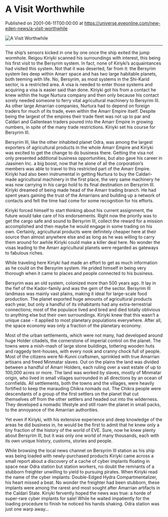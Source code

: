 # A Visit Worthwhile
Published on 2001-06-11T00:00:00 at https://universe.eveonline.com/new-eden-news/a-visit-worthwhile

![A Visit Worthwhile](https://web.ccpgamescdn.com/communityassets/img/chronicles/chronicleImage/visit.jpg)

---

The ship’s sensors kicked in one by one once the ship exited the jump wormhole. Reigou Kiriyki scanned his surroundings with interest, this being his first visit to the Bersyrim system. In fact, none of Kiriyki’s acquaintances had visited this system. Not that it was deserted, far from it: the Bersyrim system lies deep within Amarr space and has two large habitable planets, both teeming with life. No, Bersyrim, as most systems in the Shi-Karid sector, is a restricted area. A visa is needed to enter those systems and acquiring a visa is easier said than done. Kiriyki got his from a contact he knew within the huge Nurtura company and then only because his contact sorely needed someone to ferry vital agricultural machinery to Bersyrim III. As other large Amarrian companies, Nurtura had to depend on foreign traders for much of its trade, even within the Amarr Empire itself. Despite being the largest of the empires their trade fleet was not up to par and Caldari and Gallentean traders poured into the Amarr Empire in growing numbers, in spite of the many trade restrictions. Kiriyki set his course for Bersyrim III.

Bersyrim III, like the other inhabited planet Odra, was among the largest exporters of agricultural products in the whole Amarr Empire and Kiriyki was excited to get the change to do business there. Getting the visa not only presented additional business opportunities, but also gave his career in Jaasinen Inc. a big boost, now that he alone of all the corporation’s members was able to travel to this restricted part of the Amarr Empire. Kiriyki had also been instrumental in getting Nurtura to buy the Caldari-made agricultural machinery in the first place, the very same machinery he was now carrying in his cargo hold to its final destination on Bersyrim III. Kiriyki dreamed of being made head of the Amarr trading branch. He had spent years gaining the trust of the Amarrians and building up a network of contacts and felt the time had come for some recognition for his efforts.

Kiriyki forced himself to start thinking about his current assignment, the future would take care of his endorsements. Right now the priority was to get the cargo safe and sound to Bersyrim III, collect the reward for a mission accomplished and then maybe he would engage in some trading on his own. Certainly, agricultural products were definitely cheaper here at their source than almost anywhere else and as long as he was willing to carry them around for awhile Kiriyki could make a killer deal here. No wonder the visas leading to the Amarr agricultural planets were regarded as gateways to fabulous riches.

While traveling here Kiriyki had made an effort to get as much information as he could on the Bersyrim system. He prided himself in being very thorough when it came to places and people connected to his business.

Bersyrim was an old system, colonized more than 500 years ago. It lay in the fief of the Kador-family and was the gem of the sector. Bersyrim III landmass was mainly vast plains, making it ideal for large-scale food production. The planet exported huge amounts of agricultural products each year, but only a handful of its inhabitants had any extra-terrestrial connections; most of the populace lived and bred and died totally oblivious to anything else but their own surroundings. Kiriyki knew that this wasn’t a unique case - it applied to most planetary populations everywhere. After all, the space economy was only a fraction of the planetary economy.

Most of the urban settlements, which were not many, had developed around huge Holder citadels, the cornerstone of imperial control on the planet. The towns were a mish-mash of large stone buildings, tottering wooden huts and raggedy tent-houses, with every nook and cranny chock full of people. Most of the citizens were Ni-Kunni craftsmen, sprinkled with true Amarrian artisans and freed Minmatar slaves. Out on the plains the land was divided between a handful of Amarr Holders, each ruling over a vast estate of up to 100,000 acres or more. The land was worked by slaves, mostly of Minmatar origin, who lived in small villages surrounded in all directions by an ocean of cornfields. All settlements, both the towns and the villages, were heavily fortified to keep the marauding Chikra nomads out. The Chikra people were descendants of a group of the first settlers on the planet that cut themselves off from the other settlers and headed out into the wilderness. They developed a nomadic lifestyle and still roam the planet in small packs, to the annoyance of the Amarrian authorities.

Yet even if Kiriyki, with his extensive experience and deep knowledge of the areas he did business in, he would be the first to admit that he knew only a tiny fraction of the history of the world of EVE. Sure, now he knew plenty about Bersyrim III, but it was only one world of many thousands, each with its own unique history, customs, stories and people.

While browsing the local news channel on Bersyrim III station as his ship was being loaded with newly-purchased products Kiriyki came across a small report about a discovery of a cache of cyber implants floating in space near Odra station but station workers, no doubt the remnants of a stubborn freighter unwilling to yield to pursuing pirates. When Kiriyki read the name of the cyber implants: Double-Edged Hydra Compartmentalizer, his heart missed a beat. No wonder the freighter had been stubborn, these implants were among the rarest and most sought after Amarrian artifacts in the Caldari State. Kiriyki fervently hoped the news was true: a horde of super-rare cyber implants for sale! While he waited impatiently for the loading procedure to finish he noticed his hands shaking. Odra station was just one warp away…
